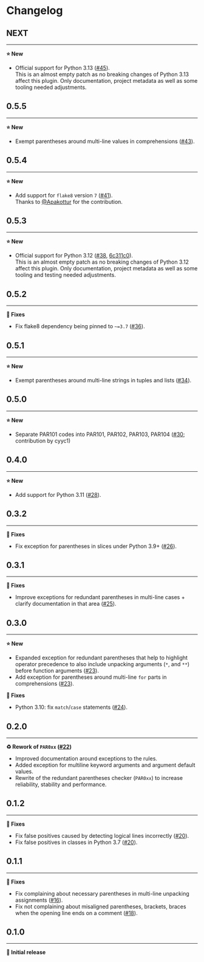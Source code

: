 Changelog
=========

## NEXT
***
**⭐ New**
* Official support for Python 3.13 ([#45](https://github.com/robsdedude/flake8-picky-parentheses/pull/45)).  
  This is an almost empty patch as no breaking changes of Python 3.13 affect this plugin.
  Only documentation, project metadata as well as some tooling needed adjustments.


## 0.5.5
***
**⭐ New**
* Exempt parentheses around multi-line values in comprehensions ([#43](https://github.com/robsdedude/flake8-picky-parentheses/pull/43)).


## 0.5.4
***
**⭐ New**
* Add support for `flake8` version `7` ([#41](https://github.com/robsdedude/flake8-picky-parentheses/pull/41)).  
  Thanks to [@Apakottur](https://github.com/Apakottur) for the contribution.


## 0.5.3
***
**⭐ New**
* Official support for Python 3.12 ([#38](https://github.com/robsdedude/flake8-picky-parentheses/pull/38), [6c311c0](https://github.com/robsdedude/flake8-picky-parentheses/commit/6c311c0012ef28d44817390db109757df42f4f57)).  
  This is an almost empty patch as no breaking changes of Python 3.12 affect this plugin.
  Only documentation, project metadata as well as some tooling and testing needed adjustments.


## 0.5.2
***
**🔧 Fixes**
* Fix flake8 dependency being pinned to `~=3.7` ([#36](https://github.com/robsdedude/flake8-picky-parentheses/pull/36)).


## 0.5.1
***
**⭐ New**
* Exempt parentheses around multi-line strings in tuples and lists ([#34](https://github.com/robsdedude/flake8-picky-parentheses/pull/34)).


## 0.5.0
***
**⭐ New**
* Separate PAR101 codes into PAR101, PAR102, PAR103, PAR104 ([#30](https://github.com/robsdedude/flake8-picky-parentheses/pull/30); contribution by cyyc1)


## 0.4.0
***
**⭐ New**
* Add support for Python 3.11 ([#28](https://github.com/robsdedude/flake8-picky-parentheses/pull/28)).


## 0.3.2
***
**🔧 Fixes**
* Fix exception for parentheses in slices under Python 3.9+ ([#26](https://github.com/robsdedude/flake8-picky-parentheses/pull/26)).


## 0.3.1
***
**🔧 Fixes**
* Improve exceptions for redundant parentheses in multi-line cases + clarify documentation in that area ([#25](https://github.com/robsdedude/flake8-picky-parentheses/pull/25)).


## 0.3.0
***
**⭐ New**
* Expanded exception for redundant parentheses that help to highlight operator precedence to also include unpacking arguments (`*`, and `**`) before function arguments ([#23](https://github.com/robsdedude/flake8-picky-parentheses/pull/23)).
* Add exception for parentheses around multi-line `for` parts in comprehensions ([#23](https://github.com/robsdedude/flake8-picky-parentheses/pull/23)).

**🔧 Fixes**
* Python 3.10: fix `match`/`case` statements ([#24](https://github.com/robsdedude/flake8-picky-parentheses/pull/24)).


## 0.2.0
***
**♻ Rework of `PAR0xx` ([#22](https://github.com/robsdedude/flake8-picky-parentheses/pull/20))**
* Improved documentation around exceptions to the rules.
* Added exception for multiline keyword arguments and argument default values.
* Rewrite of the redundant parentheses checker (`PAR0xx`) to increase reliability, stability and performance.


## 0.1.2
***
**🔧 Fixes**
* Fix false positives caused by detecting logical lines incorrectly
  ([#20](https://github.com/robsdedude/flake8-picky-parentheses/pull/20)).
* Fix false positives in classes in Python 3.7
  ([#20](https://github.com/robsdedude/flake8-picky-parentheses/pull/20)).


## 0.1.1
***
**🔧 Fixes**
* Fix complaining about necessary parentheses in multi-line unpacking
  assignments
  ([#16](https://github.com/robsdedude/flake8-picky-parentheses/pull/16)).
* Fix not complaining about misaligned parentheses, brackets, braces when the
  opening line ends on a comment
  ([#18](https://github.com/robsdedude/flake8-picky-parentheses/pull/18)).


## 0.1.0
***
**🎉 Initial release**
